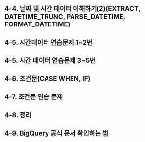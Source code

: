 ## 4-4. 날짜 및 시간 데이터 이해하기(2)(EXTRACT, DATETIME_TRUNC, PARSE_DATETIME, FORMAT_DATETIME)
###

## 4-5. 시간데이터 연습문제 1~2번
###

## 4-5. 시간 데이터 연습문제 3~5번
###

## 4-6. 조건문(CASE WHEN, IF)
###

## 4-7. 조건문 연습 문제
###

## 4-8. 정리
###

## 4-9. BigQuery 공식 문서 확인하는 법
###
